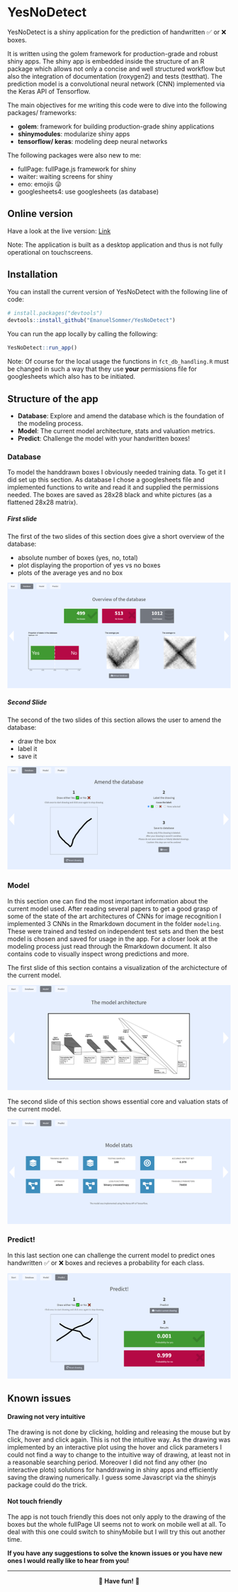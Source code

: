 
<!-- README.md is generated from README.Rmd. Please edit that file -->

# YesNoDetect

<!-- badges: start -->

<!-- badges: end -->

YesNoDetect is a shiny application for the prediction of handwritten ✅
or ❌ boxes.

It is written using the golem framework for production-grade and robust
shiny apps. The shiny app is embedded inside the structure of an R
package which allows not only a concise and well structured workflow but
also the integration of documentation (roxygen2) and tests (testthat).
The prediction model is a convolutional neural network (CNN) implemented
via the Keras API of Tensorflow.

The main objectives for me writing this code were to dive into the
following packages/ frameworks:

  - **golem**: framework for building production-grade shiny
    applications
  - **shinymodules**: modularize shiny apps
  - **tensorflow/ keras**: modeling deep neural networks

The following packages were also new to me:

  - fullPage: fullPage.js framework for shiny
  - waiter: waiting screens for shiny
  - emo: emojis 😜
  - googlesheets4: use googlesheets (as database)

## Online version

Have a look at the live version:
[Link](https://esommer.shinyapps.io/YesNoDetect/)

Note: The application is built as a desktop application and thus is not
fully operational on touchscreens.

## Installation

You can install the current version of YesNoDetect with the following
line of code:

``` r
# install.packages("devtools")
devtools::install_github("EmanuelSommer/YesNoDetect")
```

You can run the app locally by calling the following:

``` r
YesNoDetect::run_app()
```

Note: Of course for the local usage the functions in `fct_db_handling.R`
must be changed in such a way that they use **your** permissions file
for googlesheets which also has to be initiated.

## Structure of the app

  - **Database**: Explore and amend the database which is the foundation
    of the modeling process.
  - **Model**: The current model architecture, stats and valuation
    metrics.
  - **Predict**: Challenge the model with your handwritten boxes\!

### Database

To model the handdrawn boxes I obviously needed training data. To get it
I did set up this section. As database I chose a googlesheets file and
implemented functions to write and read it and supplied the permissions
needed. The boxes are saved as 28x28 black and white pictures (as a
flattened 28x28 matrix).

##### First slide

The first of the two slides of this section does give a short overview
of the database:

  - absolute number of boxes (yes, no, total)
  - plot displaying the proportion of yes vs no boxes
  - plots of the average yes and no box

![Database overview section](demo_pictures/db_overview.png)

##### Second Slide

The second of the two slides of this section allows the user to amend
the database:

  - draw the box
  - label it
  - save it

![Amend database section](demo_pictures/db_amend.png)

### Model

In this section one can find the most important information about the
current model used. After reading several papers to get a good grasp of
some of the state of the art architectures of CNNs for image recognition
I implemented 3 CNNs in the Rmarkdown document in the folder `modeling`.
These were trained and tested on independent test sets and then the best
model is chosen and saved for usage in the app. For a closer look at the
modeling process just read through the Rmarkdown document. It also
contains code to visually inspect wrong predictions and more.

The first slide of this section contains a visualization of the
archictecture of the current model.

![Model architecture](demo_pictures/model_scheme.png)

The second slide of this section shows essential core and valuation
stats of the current model.

![Model stats](demo_pictures/model_metrics.png)

### Predict\!

In this last section one can challenge the current model to predict ones
handwritten ✅ or ❌ boxes and recieves a probability for each class.

![Predict\!](demo_pictures/predict.png)

## Known issues

#### Drawing not very intuitive

The drawing is not done by clicking, holding and releasing the mouse but
by click, hover and click again. This is not the intuitive way. As the
drawing was implemented by an interactive plot using the hover and click
parameters I could not find a way to change to the intuitive way of
drawing, at least not in a reasonable searching period. Moreover I did
not find any other (no interactive plots) solutions for handdrawing in
shiny apps and efficiently saving the drawing numerically. I guess some
Javascript via the shinyjs package could do the trick.

#### Not touch friendly

The app is not touch friendly this does not only apply to the drawing of
the boxes but the whole fullPage UI seems not to work on mobile well at
all. To deal with this one could switch to shinyMobile but I will try
this out another time.

**If you have any suggestions to solve the known issues or you have new
ones I would really like to hear from you\!**

-----

<center>

👋 **Have fun\!** 👋

</center>
